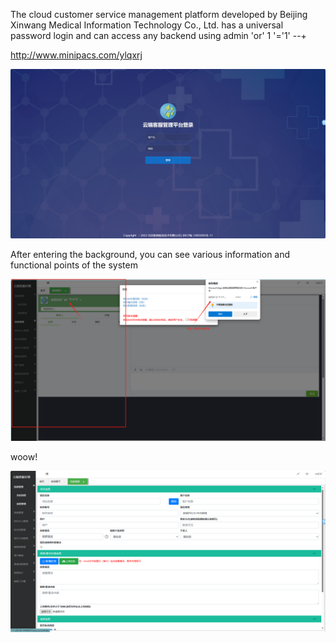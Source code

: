 

The cloud customer service management platform developed by Beijing Xinwang Medical Information Technology Co., Ltd. has a universal password login and can access any backend using admin 'or' 1 '='1' --+

http://www.minipacs.com/ylqxrj

![image-20240320160211761](SQLi.assets/image-20240320160211761.png)

After entering the background, you can see various information and functional points of the system

![image-20240320160858442](SQLi.assets/image-20240320160858442.png)

woow!

![image-20240320160946028](SQLi.assets/image-20240320160946028.png)



